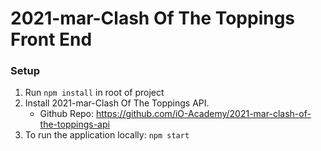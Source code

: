 # 2021-mar-Clash Of The Toppings Front End

### Setup

1. Run `npm install` in root of project
2. Install 2021-mar-Clash Of The Toppings API.
   - Github Repo: https://github.com/iO-Academy/2021-mar-clash-of-the-toppings-api
3. To run the application locally: `npm start`
